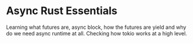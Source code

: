 # Async Rust Essentials

Learning what futures are, async block, how the futures are yield and why do we need async runtime at all. Checking how tokio works at a high level.
